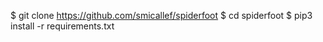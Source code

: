 $ git clone https://github.com/smicallef/spiderfoot
$ cd spiderfoot
$ pip3 install -r requirements.txt
